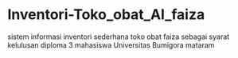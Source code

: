 # Inventori-Toko_obat_Al_faiza
sistem informasi inventori sederhana toko obat faiza sebagai syarat kelulusan diploma 3 mahasiswa Universitas Bumigora mataram
